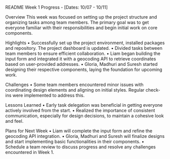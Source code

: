 README Week 1 Progress - [Dates: 10/07 - 10/11]

Overview
This week was focused on setting up the project structure and organizing tasks among team members. The primary goal was to get everyone familiar with their responsibilities and begin initial work on core components.

Highlights
•	Successfully set up the project environment, installed packages and repository. The project dashboard is updated.
•	Divided tasks between team members to ensure efficient collaboration.
•	Liam began building the input form and integrated it with a geocoding API to retrieve coordinates based on user-provided addresses.
•	Gloria, Madhuri and Suresh started designing their respective components, laying the foundation for upcoming work.

Challenges
•	Some team members encountered minor issues with coordinating design elements and aligning on initial styles. Regular check-ins were implemented to address this.

Lessons Learned
•	Early task delegation was beneficial in getting everyone actively involved from the start.
•	Realized the importance of consistent communication, especially for design decisions, to maintain a cohesive look and feel.

Plans for Next Week
•	Liam will complete the input form and refine the geocoding API integration.
•	Gloria, Madhuri and Suresh will finalize designs and start implementing basic functionalities in their components.
•	Schedule a team review to discuss progress and resolve any challenges encountered in Week 1.

